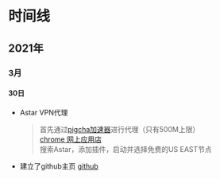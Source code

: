 # 时间线
## 2021年
### 3月
#### 30日
* Astar VPN代理
    > 首先通过[pigcha加速器](http://pigcha.com/)进行代理（只有500M上限）<br>
    > [chrome 网上应用店](https://chrome.google.com/webstore/category/extensions)<br>
    > 搜索Astar，添加插件，启动并选择免费的US EAST节点<br>
* 建立了github主页 [github](https://github.com/mylu314)

